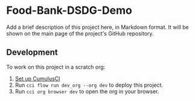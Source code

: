 # Food-Bank-DSDG-Demo

Add a brief description of this project here, in Markdown format.
It will be shown on the main page of the project's GitHub repository.

## Development

To work on this project in a scratch org:

1. [Set up CumulusCI](https://cumulusci.readthedocs.io/en/latest/tutorial.html)
2. Run `cci flow run dev_org --org dev` to deploy this project.
3. Run `cci org browser dev` to open the org in your browser.